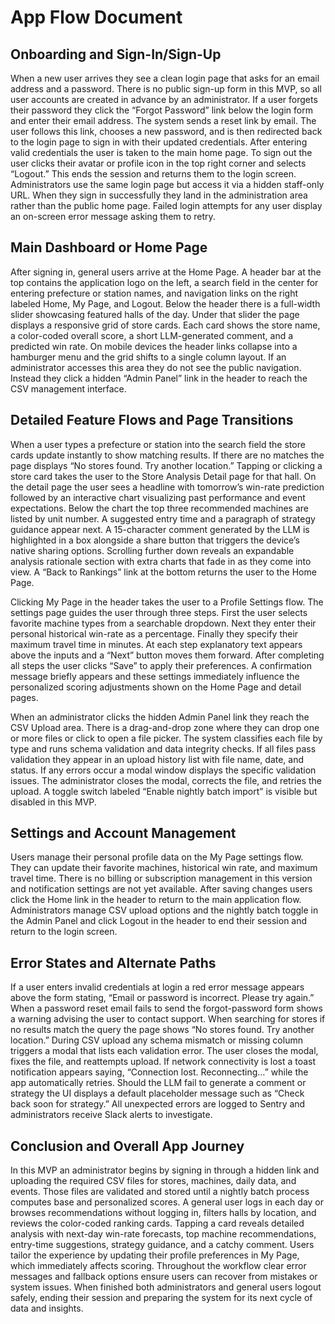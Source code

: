 # App Flow Document

## Onboarding and Sign-In/Sign-Up

When a new user arrives they see a clean login page that asks for an email address and a password. There is no public sign-up form in this MVP, so all user accounts are created in advance by an administrator. If a user forgets their password they click the “Forgot Password” link below the login form and enter their email address. The system sends a reset link by email. The user follows this link, chooses a new password, and is then redirected back to the login page to sign in with their updated credentials. After entering valid credentials the user is taken to the main home page. To sign out the user clicks their avatar or profile icon in the top right corner and selects “Logout.” This ends the session and returns them to the login screen. Administrators use the same login page but access it via a hidden staff-only URL. When they sign in successfully they land in the administration area rather than the public home page. Failed login attempts for any user display an on-screen error message asking them to retry.

## Main Dashboard or Home Page

After signing in, general users arrive at the Home Page. A header bar at the top contains the application logo on the left, a search field in the center for entering prefecture or station names, and navigation links on the right labeled Home, My Page, and Logout. Below the header there is a full-width slider showcasing featured halls of the day. Under that slider the page displays a responsive grid of store cards. Each card shows the store name, a color-coded overall score, a short LLM-generated comment, and a predicted win rate. On mobile devices the header links collapse into a hamburger menu and the grid shifts to a single column layout. If an administrator accesses this area they do not see the public navigation. Instead they click a hidden “Admin Panel” link in the header to reach the CSV management interface.

## Detailed Feature Flows and Page Transitions

When a user types a prefecture or station into the search field the store cards update instantly to show matching results. If there are no matches the page displays “No stores found. Try another location.” Tapping or clicking a store card takes the user to the Store Analysis Detail page for that hall. On the detail page the user sees a headline with tomorrow’s win-rate prediction followed by an interactive chart visualizing past performance and event expectations. Below the chart the top three recommended machines are listed by unit number. A suggested entry time and a paragraph of strategy guidance appear next. A 15-character comment generated by the LLM is highlighted in a box alongside a share button that triggers the device’s native sharing options. Scrolling further down reveals an expandable analysis rationale section with extra charts that fade in as they come into view. A “Back to Rankings” link at the bottom returns the user to the Home Page.

Clicking My Page in the header takes the user to a Profile Settings flow. The settings page guides the user through three steps. First the user selects favorite machine types from a searchable dropdown. Next they enter their personal historical win-rate as a percentage. Finally they specify their maximum travel time in minutes. At each step explanatory text appears above the inputs and a “Next” button moves them forward. After completing all steps the user clicks “Save” to apply their preferences. A confirmation message briefly appears and these settings immediately influence the personalized scoring adjustments shown on the Home Page and detail pages.

When an administrator clicks the hidden Admin Panel link they reach the CSV Upload area. There is a drag-and-drop zone where they can drop one or more files or click to open a file picker. The system classifies each file by type and runs schema validation and data integrity checks. If all files pass validation they appear in an upload history list with file name, date, and status. If any errors occur a modal window displays the specific validation issues. The administrator closes the modal, corrects the file, and retries the upload. A toggle switch labeled “Enable nightly batch import” is visible but disabled in this MVP.

## Settings and Account Management

Users manage their personal profile data on the My Page settings flow. They can update their favorite machines, historical win rate, and maximum travel time. There is no billing or subscription management in this version and notification settings are not yet available. After saving changes users click the Home link in the header to return to the main application flow. Administrators manage CSV upload options and the nightly batch toggle in the Admin Panel and click Logout in the header to end their session and return to the login screen.

## Error States and Alternate Paths

If a user enters invalid credentials at login a red error message appears above the form stating, “Email or password is incorrect. Please try again.” When a password reset email fails to send the forgot-password form shows a warning advising the user to contact support. When searching for stores if no results match the query the page shows “No stores found. Try another location.” During CSV upload any schema mismatch or missing column triggers a modal that lists each validation error. The user closes the modal, fixes the file, and reattempts upload. If network connectivity is lost a toast notification appears saying, “Connection lost. Reconnecting…” while the app automatically retries. Should the LLM fail to generate a comment or strategy the UI displays a default placeholder message such as “Check back soon for strategy.” All unexpected errors are logged to Sentry and administrators receive Slack alerts to investigate.

## Conclusion and Overall App Journey

In this MVP an administrator begins by signing in through a hidden link and uploading the required CSV files for stores, machines, daily data, and events. Those files are validated and stored until a nightly batch process computes base and personalized scores. A general user logs in each day or browses recommendations without logging in, filters halls by location, and reviews the color-coded ranking cards. Tapping a card reveals detailed analysis with next-day win-rate forecasts, top machine recommendations, entry-time suggestions, strategy guidance, and a catchy comment. Users tailor the experience by updating their profile preferences in My Page, which immediately affects scoring. Throughout the workflow clear error messages and fallback options ensure users can recover from mistakes or system issues. When finished both administrators and general users logout safely, ending their session and preparing the system for its next cycle of data and insights.
